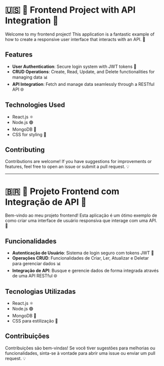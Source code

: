 # 🇺🇸 🌟 Frontend Project with API Integration 🌟

Welcome to my frontend project! This application is a fantastic example of how to create a responsive user interface that interacts with an API. 🚀

## Features

- **User Authentication**: Secure login system with JWT tokens 🔐
- **CRUD Operations**: Create, Read, Update, and Delete functionalities for managing data 📊
- **API Integration**: Fetch and manage data seamlessly through a RESTful API 🌐

## Technologies Used

- React.js ⚛️
- Node.js 🟢
- MongoDB 🍃
- CSS for styling 🎨

## Contributing

Contributions are welcome! If you have suggestions for improvements or features, feel free to open an issue or submit a pull request. 💡

---
# 🇧🇷 🌟 Projeto Frontend com Integração de API 🌟

Bem-vindo ao meu projeto frontend! Esta aplicação é um ótimo exemplo de como criar uma interface de usuário responsiva que interage com uma API. 🚀

## Funcionalidades

- **Autenticação de Usuário**: Sistema de login seguro com tokens JWT 🔐
- **Operações CRUD**: Funcionalidades de Criar, Ler, Atualizar e Deletar para gerenciar dados 📊
- **Integração de API**: Busque e gerencie dados de forma integrada através de uma API RESTful 🌐

## Tecnologias Utilizadas

- React.js ⚛️
- Node.js 🟢
- MongoDB 🍃
- CSS para estilização 🎨

## Contribuições

Contribuições são bem-vindas! Se você tiver sugestões para melhorias ou funcionalidades, sinta-se à vontade para abrir uma issue ou enviar um pull request. 💡